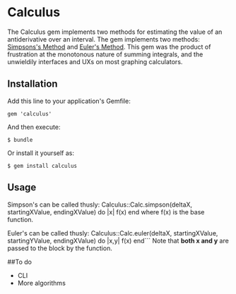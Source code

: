 # Calculus

The Calculus gem implements two methods for estimating the value of an antiderivative over an interval. The gem implements two methods: [Simpsons's Method](http://en.wikipedia.org/wiki/Simpson's_rule) and [Euler's Method](http://en.wikipedia.org/wiki/Euler_method). This gem was the product of frustration at the monotonous nature of summing integrals, and the unwieldily interfaces and UXs on most graphing calculators.

## Installation

Add this line to your application's Gemfile:

    gem 'calculus'

And then execute:

    $ bundle

Or install it yourself as:

    $ gem install calculus

## Usage

Simpson's can be called thusly:
    Calculus::Calc.simpson(deltaX, startingXValue, endingXValue) do |x| f(x) end
where f(x) is the base function.

Euler's can be called thusly:
    Calculus::Calc.euler(deltaX, startingXValue, startingYValue, endingXValue) do |x,y| f(x) end```
Note that **both x and y** are passed to the block by the function.

##To do

* CLI
* More algorithms